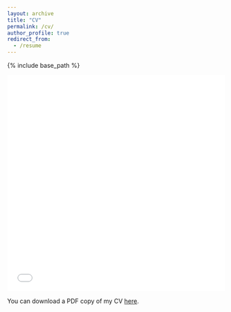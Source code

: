 ```yaml
---
layout: archive
title: "CV"
permalink: /cv/
author_profile: true
redirect_from:
  - /resume
---
```


{% include base_path %}

<iframe src="/files/Singell_Madison_CV_2023_03.pdf" width="100%" height="500" frameborder="no" border="0" marginwidth="0" marginheight="0"></iframe>

You can download a PDF copy of my CV [here](/files/LaraYang_CV.pdf).